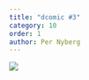 ```yaml
---
title: "dcomic #3"
category: 10
order: 1
author: Per Nyberg
---
```


<img src="https://dbuggen.s3.amazonaws.com/dComic-3.png" class="no-crop">
